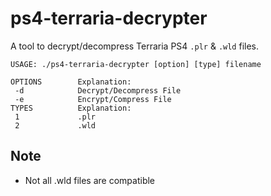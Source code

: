 # ps4-terraria-decrypter

A tool to decrypt/decompress Terraria PS4 `.plr` & `.wld` files.

```
USAGE: ./ps4-terraria-decrypter [option] [type] filename

OPTIONS        Explanation:
 -d            Decrypt/Decompress File
 -e            Encrypt/Compress File
TYPES          Explanation:
 1             .plr
 2             .wld
```

## Note
- Not all .wld files are compatible